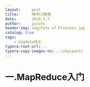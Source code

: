 ```yaml
---
layout:     post
title:      MR学习整理
date:       2018-3-7
author:     yunzhs
header-img: img/Fate of Princess.jpg
catalog: true
tags:
    - bigdata相关
typora-root-url: ..
typora-copy-images-to: ..\img\posts
---
```


# 一.MapReduce入门

